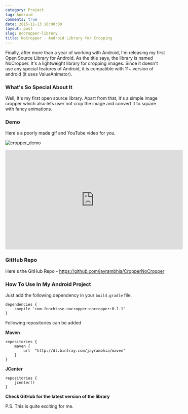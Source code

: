 ```yaml
---
category: Project
tag: Android
comments: true
date: 2015-11-13 16:00:00
layout: post
slug: nocropper-library
title: NoCropper - Android Library for Cropping
---
```


Finally, after more than a year of working with Android, I'm releasing my first Open Source Library for Android. As the title says, the library is named  NoCropper. It's a lightweight library for cropping images. Since it doesn't use any special features of Android, it is compatible with 11+ version of android (it uses ValueAnimator).

### What's So Special About It

Well, It's my first open source library. Apart from that, it's a simple image cropper which also lets user not crop the image and convert it to square with fancy animations.

### Demo

Here's a poorly made gif and YouTube video for you.

![cropper_demo](https://raw.githubusercontent.com/jayrambhia/CropperNoCropper/master/art/demo1.gif)

<iframe width="560" height="315" src="https://www.youtube.com/embed/OoYSt2vtdNs" frameborder="0" allowfullscreen></iframe>

### GitHub Repo

Here's the GitHub Repo - https://github.com/jayrambhia/CropperNoCropper

### How To Use In My Android Project

Just add the following dependency in your `build.gradle` file.

    dependencies {
        compile 'com.fenchtose.nocropper:nocropper:0.1.1'
    }

Following repositories can be added

 **Maven**

    repositories {
        maven {
            url  "http://dl.bintray.com/jayrambhia/maven"
        }
    }

**JCenter**

    repositories {
        jcenter()
    }

**Check GitHub for the latest version of the library**

P.S. This is quite exciting for me.
